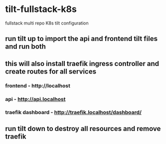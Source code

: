 # tilt-fullstack-k8s
fullstack multi repo K8s tilt configuration

## run tilt up to import the api and frontend tilt files and run both 
## this will also install traefik ingress controller and create routes for all services
### frontend - http://localhost
### api - http://api.localhost
### traefik dashboard - http://traefik.localhost/dashboard/
## run tilt down to destroy all resources and remove traefik

